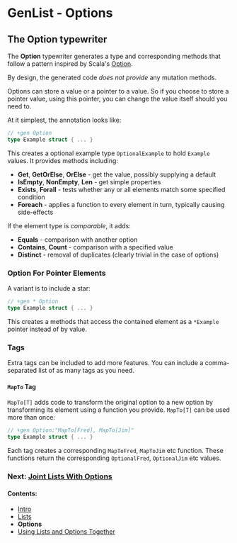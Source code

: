 # GenList - Options

## The Option typewriter

The **Option** typewriter generates a type and corresponding methods that follow a pattern inspired by 
Scala's [Option](http://www.scala-lang.org/api/2.11.7/#scala.Option).

By design, the generated code *does not provide* any mutation methods.

Options can store a value or a pointer to a value. So if you choose to store a pointer value, using this pointer,
you can change the value itself should you need to.

At it simplest, the annotation looks like:

````go
// +gen Option
type Example struct { ... }
````

This creates a optional example type `OptionalExample` to hold `Example` values. It provides methods including:

 * **Get**, **GetOrElse**, **OrElse** - get the value, possibly supplying a default
 * **IsEmpty**, **NonEmpty**, **Len** - get simple properties
 * **Exists**, **Forall** - tests whether any or all elements match some specified condition
 * **Foreach** - applies a function to every element in turn, typically causing side-effects

If the element type is *comparable*, it adds:

 * **Equals** - comparison with another option
 * **Contains**, **Count** - comparison with a specified value
 * **Distinct** - removal of duplicates (clearly trivial in the case of options)

### Option For Pointer Elements

A variant is to include a star:

````go
// +gen * Option
type Example struct { ... }
````

This creates a methods that access the contained element as a `*Example` pointer instead of by value.

### Tags

Extra tags can be included to add more features. You can include a comma-separated list of as many tags as you need.

#### `MapTo` Tag

`MapTo[T]` adds code to transform the original option to a new 
option by transforming its element using a function you provide. `MapTo[T]` can be used more than once: 

````go
// +gen Option:"MapTo[Fred], MapTo[Jim]"
type Example struct { ... }
````

Each tag creates a corresponding `MapToFred`, `MapToJim` etc function. These functions return the corresponding
`OptionalFred`, `OptionalJim` etc values.

### Next: [Joint Lists With Options](Unified.md)
#### Contents:

 * [Intro](README.md)
 * [Lists](List.md)
 * **Options**
 * [Using Lists and Options Together](Unified.md)
